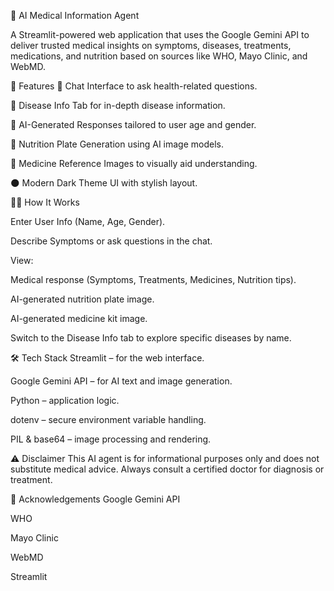 🏥 AI Medical Information Agent

A Streamlit-powered web application that uses the Google Gemini API to deliver trusted medical insights on symptoms, diseases, treatments, medications, and nutrition based on sources like WHO, Mayo Clinic, and WebMD.

🚀 Features
💬 Chat Interface to ask health-related questions.

🦠 Disease Info Tab for in-depth disease information.

🧠 AI-Generated Responses tailored to user age and gender.

🥗 Nutrition Plate Generation using AI image models.

💊 Medicine Reference Images to visually aid understanding.

🌑 Modern Dark Theme UI with stylish layout.

🧑‍⚕️ How It Works

Enter User Info (Name, Age, Gender).

Describe Symptoms or ask questions in the chat.

View:

Medical response (Symptoms, Treatments, Medicines, Nutrition tips).

AI-generated nutrition plate image.

AI-generated medicine kit image.

Switch to the Disease Info tab to explore specific diseases by name.

🛠️ Tech Stack
Streamlit – for the web interface.

Google Gemini API – for AI text and image generation.

Python – application logic.

dotenv – secure environment variable handling.

PIL & base64 – image processing and rendering.


⚠️ Disclaimer
This AI agent is for informational purposes only and does not substitute medical advice. Always consult a certified doctor for diagnosis or treatment.


🙌 Acknowledgements
Google Gemini API

WHO

Mayo Clinic

WebMD

Streamlit
